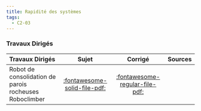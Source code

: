 ```yaml
---
title: Rapidité des systèmes 
tags:
  - C2-03
---
```




### Travaux Dirigés 
 
| Travaux Dirigés | Sujet | Corrigé | Sources  | 
| :-------------- | :---: | :-----: | :------: | 
| Robot de consolidation de parois rocheuses Roboclimber | [:fontawesome-solid-file-pdf:](http://xpessoles-cpge.fr/pdf/Cy_02_Ch_02_TD_01_RobotClimber_Sujet.pdf) | [:fontawesome-regular-file-pdf:](http://xpessoles-cpge.fr/pdf/Cy_02_Ch_02_TD_01_RobotClimber_Corrige.pdf) | | Radar d'avion | [:fontawesome-solid-file-pdf:](http://xpessoles-cpge.fr/pdf/Cy_02_Ch_02_TD_02_Radar_Sujet.pdf) | [:fontawesome-regular-file-pdf:](http://xpessoles-cpge.fr/pdf/Cy_02_Ch_02_TD_02_Radar_Corrige.pdf) | | Base TC200 Tecdron | [:fontawesome-solid-file-pdf:](http://xpessoles-cpge.fr/pdf/Cy_02_Ch_02_TD_03_TC200_Sujet.pdf) | [:fontawesome-regular-file-pdf:](http://xpessoles-cpge.fr/pdf/Cy_02_Ch_02_TD_03_TC200_Corrige.pdf) | [:material-github:](https://github.com/xpessoles/PSI_Cy_02_PredictionPerfomances/tree/main/Chapitre_02_Rapidite/Cy_02_Ch_02_TD_03_TC200) | 



